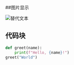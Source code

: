 ##图片显示

![替代文本](图片路径/URL "标题（可选）")


## 代码块
```python
def greet(name):
    print(f"Hello, {name}!")
greet("World")
```
